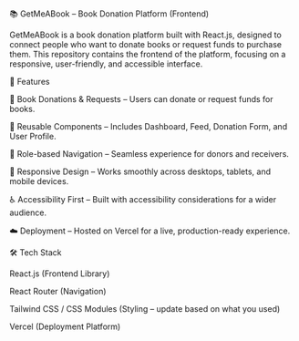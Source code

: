 📚 GetMeABook – Book Donation Platform (Frontend)

GetMeABook is a book donation platform built with React.js, designed to connect people who want to donate books or request funds to purchase them. This repository contains the frontend of the platform, focusing on a responsive, user-friendly, and accessible interface.

🚀 Features

📖 Book Donations & Requests – Users can donate or request funds for books.

🧩 Reusable Components – Includes Dashboard, Feed, Donation Form, and User Profile.

👥 Role-based Navigation – Seamless experience for donors and receivers.

📱 Responsive Design – Works smoothly across desktops, tablets, and mobile devices.

♿ Accessibility First – Built with accessibility considerations for a wider audience.

☁️ Deployment – Hosted on Vercel for a live, production-ready experience.

🛠️ Tech Stack

React.js (Frontend Library)

React Router (Navigation)

Tailwind CSS / CSS Modules (Styling – update based on what you used)

Vercel (Deployment Platform)

